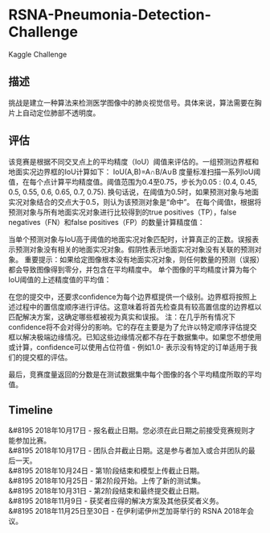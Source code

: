 # RSNA-Pneumonia-Detection-Challenge
Kaggle Challenge

## 描述
挑战是建立一种算法来检测医学图像中的肺炎视觉信号。具体来说，算法需要在胸片上自动定位肺部不透明度。

## 评估
该竞赛是根据不同交叉点上的平均精度（IoU）阈值来评估的。一组预测边界框和地面实况边界框的IoU计算如下：
IoU(A,B)=A∩B/A∪B
度量标准扫描一系列IoU阈值，在每个点计算平均精度值。阈值范围为0.4至0.75，步长为0.05 : (0.4, 0.45, 0.5, 0.55, 0.6, 0.65, 0.7, 0.75). 换句话说，在阈值为0.5时，如果预测对象与地面实况对象结合的交点大于0.5，则认为该预测对象是“命中”。
在每个阈值t，根据将预测对象与所有地面实况对象进行比较得到的true positives（TP），false negatives（FN）和false positives（FP）的数量计算精度值：

当单个预测对象与IoU高于阈值的地面实况对象匹配时，计算真正的正数。误报表示预测对象没有相关的地面实况对象。假阴性表示地面实况对象没有关联的预测对象。
重要提示：如果给定图像根本没有地面实况对象，则任何数量的预测（误报）都会导致图像得到零分，并包含在平均精度中。
单个图像的平均精度计算为每个IoU阈值的上述精度值的平均值：

在您的提交中，还要求confidence为每个边界框提供一个级别。边界框将按照上述过程中的置信度顺序进行评估。这意味着将首先检查具有较高置信度的边界框以匹配解决方案，这确定哪些框被视为真实和误报。
注：在几乎所有情况下confidence将不会对得分的影响。它的存在主要是为了允许以特定顺序评估提交框以解决极端边缘情况。已知这些边缘情况都不存在于数据集中。如果您不想使用或计算，confidence可以使用占位符值 - 例如1.0- 表示没有特定的订单适用于我们的提交框的评估。

最后，竞赛度量返回的分数是在测试数据集中每个图像的各个平均精度所取的平均值。

## Timeline
&#8195 2018年10月17日 - 报名截止日期。您必须在此日期之前接受竞赛规则才能参加比赛。  
&#8195 2018年10月17日 - 团队合并截止日期。这是参与者加入或合并团队的最后一天。  
&#8195 2018年10月24日 - 第1阶段结束和模型上传截止日期。  
&#8195 2018年10月25日 - 第2阶段开始。上传了新的测试集。  
&#8195 2018年10月31日 - 第2阶段结束和最终提交截止日期。  
&#8195 2018年11月9日 - 获奖者应得的解决方案及其他获奖者义务。  
&#8195 2018年11月25日至30日 - 在伊利诺伊州芝加哥举行的 RSNA 2018年会议。  
